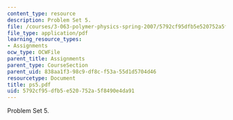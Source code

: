 ```yaml
---
content_type: resource
description: Problem Set 5.
file: /courses/3-063-polymer-physics-spring-2007/5792cf95dfb5e520752a5f8490e4da91_ps5.pdf
file_type: application/pdf
learning_resource_types:
- Assignments
ocw_type: OCWFile
parent_title: Assignments
parent_type: CourseSection
parent_uid: 838aa1f3-98c9-df8c-f53a-55d1d5704d46
resourcetype: Document
title: ps5.pdf
uid: 5792cf95-dfb5-e520-752a-5f8490e4da91
---
```

Problem Set 5.


